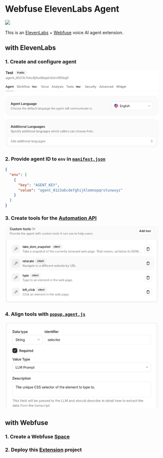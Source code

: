 # Webfuse ElevenLabs Agent

<a href="https://webfuse.com"><img src="https://img.shields.io/badge/Webfuse-Extension-3b82f6"></a>

This is an [ElevenLabs](https://elevenlabs.io) +  [Webfuse](https://www.webfuse.com) voice AI agent extension.

## with ElevenLabs

### 1. Create and configure agent

<a href="https://elevenlabs.io/app/agents">
  <img src="./.github/el-agents-platform-1.png" width="640">
</a>

### 2. Provide agent ID to `env` in [`manifest.json`](./manifest.json)

``` json
{
  "env": [
    {
      "key": "AGENT_KEY",
      "value": "agent_0123abcdefghijklomnopqrstuvwxyz"
    }
  ]
}
```

### 3. Create tools for the [Automation API](https://dev.webfuse.com/automation-api)

<a href="https://elevenlabs.io/app/agents">
  <img src="./.github/el-agents-platform-2.png" width="640">
</a>

### 4. Align tools with [`popup.agent.js`](./popup.agent.js)
<a href="https://elevenlabs.io/app/agents">
  <img src="./.github/el-agents-platform-3.png" width="540">
</a>

## with Webfuse

### 1. Create a Webfuse [Space](https://dev.webfuse.com/spaces-sessions)

### 2. Deploy this [Extension](https://dev.webfuse.com/extensions) project